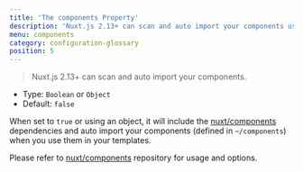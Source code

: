 ```yaml
---
title: 'The components Property'
description: 'Nuxt.js 2.13+ can scan and auto import your components using @nuxt/components module'
menu: components
category: configuration-glossary
position: 5
---
```


> Nuxt.js 2.13+ can scan and auto import your components.

- Type: `Boolean` or `Object`
- Default: `false`

When set to `true` or using an object, it will include the [nuxt/components](https://github.com/nuxt/components) dependencies and auto import your components (defined in `~/components`) when you use them in your templates.

<base-alert type="info">

Please refer to [nuxt/components](https://github.com/nuxt/components) repository for usage and options.

</base-alert>
